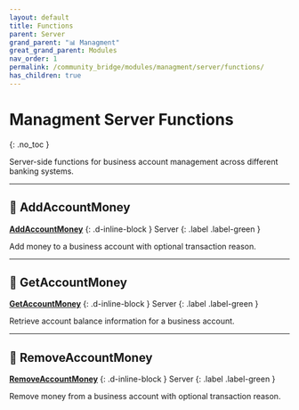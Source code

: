 ```yaml
---
layout: default
title: Functions
parent: Server
grand_parent: "📊 Managment"
great_grand_parent: Modules
nav_order: 1
permalink: /community_bridge/modules/managment/server/functions/
has_children: true
---
```


# Managment Server Functions
{: .no_toc }

Server-side functions for business account management across different banking systems.

---

## 🔹 AddAccountMoney

**[AddAccountMoney](AddAccountMoney.md)**
{: .d-inline-block }
Server
{: .label .label-green }

Add money to a business account with optional transaction reason.

---

## 🔹 GetAccountMoney

**[GetAccountMoney](GetAccountMoney.md)**
{: .d-inline-block }
Server
{: .label .label-green }

Retrieve account balance information for a business account.

---

## 🔹 RemoveAccountMoney

**[RemoveAccountMoney](RemoveAccountMoney.md)**
{: .d-inline-block }
Server
{: .label .label-green }

Remove money from a business account with optional transaction reason.
